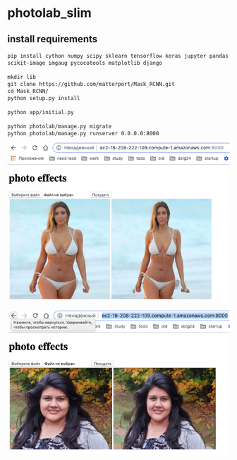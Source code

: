 # photolab_slim

## install requirements

    pip install cython numpy scipy sklearn tensorflow keras jupyter pandas scikit-image imgaug pycocotools matplotlib django

    mkdir lib
    git clone https://github.com/matterport/Mask_RCNN.git
    cd Mask_RCNN/
    python setup.py install
    
    python app/initial.py

    python photolab/manage.py migrate
    python photolab/manage.py runserver 0.0.0.0:8000


![demo1](data/demo1.png)

![demo2](data/demo2.png)
